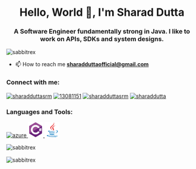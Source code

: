 <h1 align="center">Hello, World 👋, I'm Sharad Dutta</h1>
<h3 align="center">A Software Engineer fundamentally strong in Java. I like to work on APIs, SDKs and system designs.</h3>

<p align="left"> <img src="https://komarev.com/ghpvc/?username=sabbitrex&label=Profile%20views&color=0e75b6&style=flat" alt="sabbitrex" /> </p>

- 📫 How to reach me **sharadduttaofficial@gmail.com**

<h3 align="left">Connect with me:</h3>
<p align="left">
<a href="https://linkedin.com/in/sharadduttasrm" target="blank"><img align="center" src="https://raw.githubusercontent.com/rahuldkjain/github-profile-readme-generator/master/src/images/icons/Social/linked-in-alt.svg" alt="sharadduttasrm" height="30" width="40" /></a>
<a href="https://stackoverflow.com/users/13081151" target="blank"><img align="center" src="https://raw.githubusercontent.com/rahuldkjain/github-profile-readme-generator/master/src/images/icons/Social/stack-overflow.svg" alt="13081151" height="30" width="40" /></a>
<a href="https://www.hackerrank.com/sharadduttasrm" target="blank"><img align="center" src="https://raw.githubusercontent.com/rahuldkjain/github-profile-readme-generator/master/src/images/icons/Social/hackerrank.svg" alt="sharadduttasrm" height="30" width="40" /></a>
<a href="https://www.leetcode.com/sharaddutta" target="blank"><img align="center" src="https://raw.githubusercontent.com/rahuldkjain/github-profile-readme-generator/master/src/images/icons/Social/leet-code.svg" alt="sharaddutta" height="30" width="40" /></a>
</p>

<h3 align="left">Languages and Tools:</h3>
<p align="left"> <a href="https://azure.microsoft.com/en-in/" target="_blank" rel="noreferrer"> <img src="https://www.vectorlogo.zone/logos/microsoft_azure/microsoft_azure-icon.svg" alt="azure" width="40" height="40"/> </a> <a href="https://www.w3schools.com/cs/" target="_blank" rel="noreferrer"> <img src="https://raw.githubusercontent.com/devicons/devicon/master/icons/csharp/csharp-original.svg" alt="csharp" width="40" height="40"/> </a> <a href="https://www.java.com" target="_blank" rel="noreferrer"> <img src="https://raw.githubusercontent.com/devicons/devicon/master/icons/java/java-original.svg" alt="java" width="40" height="40"/> </a> </p>

<p><img align="center" src="https://github-readme-stats.vercel.app/api/top-langs?username=sabbitrex&show_icons=true&locale=en&layout=compact" alt="sabbitrex" /></p>

<p><img align="center" src="https://github-readme-streak-stats.herokuapp.com/?user=sabbitrex&" alt="sabbitrex" /></p>
